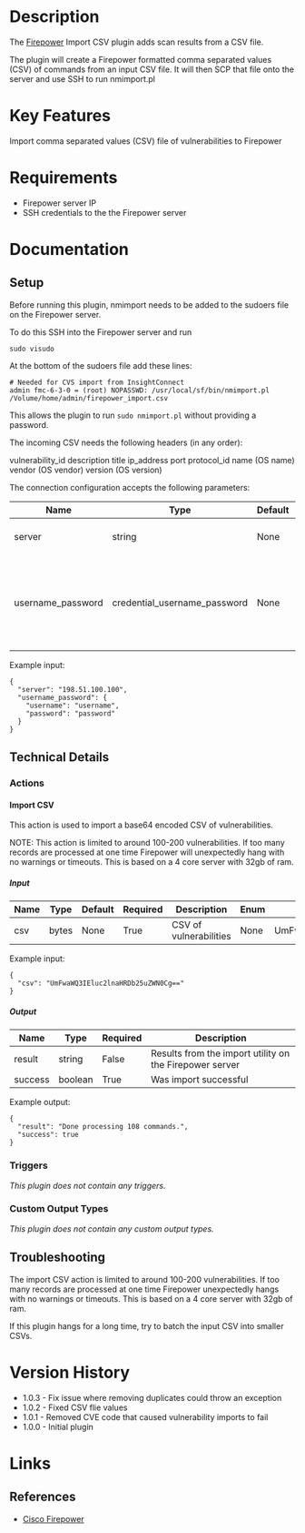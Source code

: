 # Description

The [Firepower](https://www.cisco.com/c/en/us/products/security/firepower-management-center/index.html) Import CSV plugin adds scan results from a CSV file. 

The plugin will create a Firepower formatted comma separated values (CSV) of commands from an input CSV file. 
It will then SCP that file onto the server and use SSH to run nmimport.pl

# Key Features

Import comma separated values (CSV) file of vulnerabilities to Firepower 

# Requirements

* Firepower server IP
* SSH credentials to the the Firepower server

# Documentation

## Setup

Before running this plugin, nmimport needs to be added to the sudoers file on the Firepower server. 

To do this SSH into the Firepower server and run  

`sudo visudo`

At the bottom of the sudoers file add these lines: 

```
# Needed for CVS import from InsightConnect
admin fmc-6-3-0 = (root) NOPASSWD: /usr/local/sf/bin/nmimport.pl /Volume/home/admin/firepower_import.csv
```

This allows the plugin to run `sudo nmimport.pl` without providing a password.  

The incoming CSV needs the following headers (in any order): 

vulnerability_id
description
title
ip_address
port
protocol_id
name (OS name)
vendor (OS vendor)
version (OS version)

The connection configuration accepts the following parameters:

|Name|Type|Default|Required|Description|Enum|Example|
|----|----|-------|--------|-----------|----|-------|
|server|string|None|False|Enter the address for the server|None|198.51.100.100|
|username_password|credential_username_password|None|False|Username and password used to SSH into the Firepower server|None|{"username": "username", "password": "password"}|

Example input:

```
{
  "server": "198.51.100.100",
  "username_password": {
    "username": "username", 
    "password": "password"
  }
}
```


## Technical Details

### Actions

#### Import CSV

This action is used to import a base64 encoded CSV of vulnerabilities.

NOTE: This action is limited to around 100-200 vulnerabilities. If too many records are processed at one time Firepower
will unexpectedly hang with no warnings or timeouts. This is based on a 4 core server with 32gb of ram.  

##### Input

|Name|Type|Default|Required|Description|Enum|Example|
|----|----|-------|--------|-----------|----|-------|
|csv|bytes|None|True|CSV of vulnerabilities|None|UmFwaWQ3IEluc2lnaHRDb25uZWN0Cg==|

Example input:

```
{
  "csv": "UmFwaWQ3IEluc2lnaHRDb25uZWN0Cg=="
}
```

##### Output

|Name|Type|Required|Description|
|----|----|--------|-----------|
|result|string|False|Results from the import utility on the Firepower server|
|success|boolean|True|Was import successful|

Example output:

```
{
  "result": "Done processing 108 commands.",
  "success": true
}
```

### Triggers

_This plugin does not contain any triggers._

### Custom Output Types

_This plugin does not contain any custom output types._

## Troubleshooting

The import CSV action is limited to around 100-200 vulnerabilities. If too many records are processed at one time Firepower
unexpectedly hangs with no warnings or timeouts. This is based on a 4 core server with 32gb of ram. 

If this plugin hangs for a long time, try to batch the input CSV into smaller CSVs. 

# Version History

* 1.0.3 - Fix issue where removing duplicates could throw an exception
* 1.0.2 - Fixed CSV flie values
* 1.0.1 - Removed CVE code that caused vulnerability imports to fail
* 1.0.0 - Initial plugin

# Links

## References

* [Cisco Firepower](https://www.cisco.com/c/en/us/products/security/firepower-management-center/index.html)
